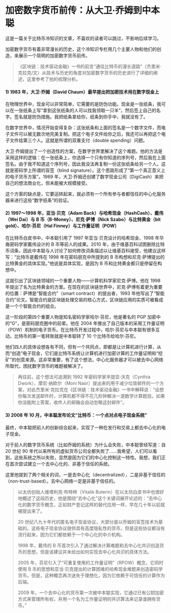 # 加密数字货币前传：从大卫·乔姆到中本聪

这是一篇关于比特币冷知识的文章，不喜欢的读者可以跳过，不影响后续学习。

加密数字货币有着非常漫长的历史，这个冷知识专栏用几个主要人物和他们的创造，来展示一个简明的加密数字货币前传。

> 《区块链：技术驱动金融》一书的前言“通往比特币的漫长道路”（杰里米·克拉克/文）从技术与历史的角度对加密数字货币的历史进行了详细的阐述，这里参考了他的梳理分析。

#### 1) 1983 年，大卫·乔姆（David Chaum）最早提出把加密技术用在数字现金上

在物理世界中，现金可以非常简单，它需要的是防伪功能。现金是一张纸条，我可以在一张纸条上写“拿到这张纸条的人可以找我领取一只羊”，然后签上自己的名字。签名就是防伪措施。我把纸条拿给你，纸条到你手中，我就没有了。

在数字世界中，情况开始变得复杂：这张纸条和上面的签名是一个数字文件，而电子文件可以被无数次地完美复制。把这个电子文件给你之后，我还可以再把这个电子文件给第三个人。这就是所谓的双重支付（double spending）问题。

大卫·乔姆提出了一个创造性的方案，在数字世界里解决了这个难题。他的方法是采用这样的逻辑：在一张纸条上，你选择一个只有你知道的序列号，然后我在上面签名。由于我不知道这个序列号，因此我没法再复制一份这张纸条给另一个人。这就是密码学上所谓的盲签（blind signature）。这个思路形成了“第一个真正意义上的电子货币方案”。1989 年，大卫·乔姆还创建了数字现金公司（DigiCash）来把自己的想法商业化，但未能被大规模接受。

这个方案的缺点是，它要运转起来，就必须有一个所有参与者都信任的中心化服务器来进行这些“数字纸条”的验证。

#### 2) 1997～1998 年，亚当·贝克（Adam Back）与哈希现金（HashCash）、戴伟（Wei Dai）与 B 币（B-Money）、尼克·萨博（Nick Szabo）与比特黄金（bit gold）、哈尔·芬尼（Hal Finney）与工作量证明（POW）

在比特币白皮书中，中本聪引用了 1997 年亚当·贝克设计的哈希现金、1998 年华裔密码学家戴伟设计的 B 币等前人的成果。2010 年，由于维基百科试图删除比特币词条，因此中本聪与人讨论了如何修改词条描述以让维基百科接受，他建议这样写：“比特币是戴伟在 1998 年在密码朋克中所提到的 B 币构想和尼克·萨博提出的比特黄金的具体实现。”他说是具体实现，是因为 B 币和比特黄金都只是停留在构想中。

这就引出了区块链领域的一个重要人物——计算机科学家尼克·萨博。他在 1998 年提出了名为比特黄金的方案。在现在的区块链世界中，尼克·萨博有着更为重要的位置：萨博是“智能合约”（smart contract）的提出者，1993 年他写出了“智能合约”论文。智能合约是区块链处理交易的核心方式，区块链应用的实质可被看成是一个个智能合约的组合。

这一阶段的第四个重要人物是知名密码学家哈尔·芬尼，他是著名的 PGP 加密中的“G”，是密码朋克圈中的前辈。他在 2004 年推出了自己版本的采用工作量证明（POW）机制的电子货币。在比特币开发过程中，哈尔·芬尼与中本聪有很多互动，比特币的第一笔转账就是中本聪转了 10 个比特币给哈尔·芬尼。

他们四人的具体设想各有不同，但有一个共同点，即都是让计算机进行计算，从而“创造”电子现金，它们是比特币系统让计算机进行加密计算的工作量证明和“挖矿”的创意来源。这非常重要，有了这个想法，中心化服务器才可以被去中心网络所取代，困扰数字货币的难题被解决了。

> 再往前，这个想法可追溯到 1992 年密码学家辛提亚·沃克（Cynthia Dwork）、摩尼·纳欧尔（Moni Naor）提出来的用于减少垃圾邮件的一个方案，对此杰里米·克拉克在《区块链：技术驱动金融》一书中解释说：“设想你每次发送邮件时，计算机都不得不花几秒钟解决一道数学计算题目。如果你没能附上答案，收件人的邮箱会自动忽略这封邮件”。

#### 3) 2008 年 10 月，中本聪发布论文“比特币：一个点对点电子现金系统”

最终，中本聪把前人的创新综合起来，实现了一种在发行和交易上都去中心化的电子现金。

对于前人的数字货币系统（比如乔姆的系统）为什么会失败，中本聪曾经写道：自 20 世纪 90 年代以来所有的虚拟货币公司全都失败了……我希望，人们可以看到，这些系统之所以失败，显然是因为它们的中心化控制这一特性。我想，我们正在首次尝试建立一个去中心化的、非基于信任的系统。

这里他提到了两个相关的词，一是去中心化（decentralized），二是非基于信任的（non-trust-based）。去中心网络一定是非基于信任的。

> 以太坊创始人维塔利克·布特林（Vitalik Buterin）在以太坊白皮书中也很好地概述了这段历史，他是围绕“去中心化”这个关键词展开论述的：“去中心化的数字货币概念，正如财产登记这样的替代应用一样，早在几十年以前就被提出来了。
> 
> 20 世纪八九十年代的匿名电子现金协议，大部分是以乔姆的盲签技术为基础的。这些电子现金协议提供具有高度隐私性的货币，但是这些协议都没有流行起来，因为它们都依赖于一个中心化的中介机构。
> 
> 1998 年，戴伟的 B 币首次引入了通过解决计算难题和去中心化共识创造货币的思想，但是该建议并未给出如何实现去中心化共识的具体方法。
> 
> 2005 年，芬尼引入了“可重复使用的工作量证明”（RPOW）概念，它同时使用 B 币的思想和亚当·贝克提出的计算困难的哈希现金难题来创造密码学货币。但是，这种概念再次迷失于理想化，因为它依赖于可信任的计算作为后端。
> 
> 2009 年，一个去中心化的货币第一次被中本聪实现，它通过已有公钥加密方式来管理所有权，并用一个名为工作量证明的共识算法来记录谁拥有货币。”